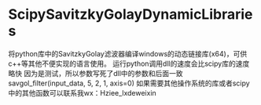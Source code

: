 # ScipySavitzkyGolayDynamicLibraries
将python库中的SavitzkyGolay滤波器编译windows的动态链接库(x64)，可供c++等其他不便实现的语言使用。
运行python调用dll的速度会比scipy库的速度略快
因为是测试，所以参数写死了dll中的参数和后面一致savgol_filter(input_data, 5, 2, 1, axis=0)
如果需要其他操作系统的库或者scipy中的其他函数可以联系我wx：Hziee_lxdeweixin
